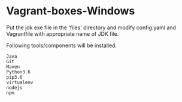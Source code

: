 # Vagrant-boxes-Windows

Put the jdk exe file in the 'files' directory and modify config.yaml and Vagrantfile with appropriate name of JDK file.

Following tools/components will be installed.

    Java
    Git
    Maven
    Python3.6
    pip3.6
    virtualenv
    nodejs
    npm
